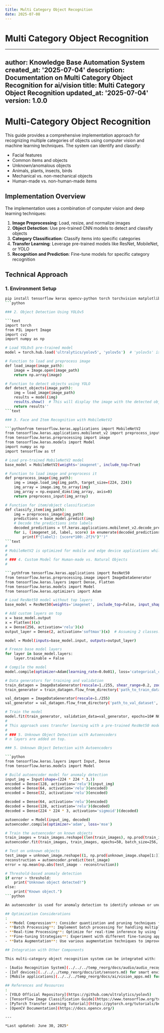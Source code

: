 ```yaml
---
title: Multi Category Object Recognition
date: 2025-07-08
---
```


# Multi Category Object Recognition

---
author: Knowledge Base Automation System
created_at: '2025-07-04'
description: Documentation on Multi Category Object Recognition for ai/vision
title: Multi Category Object Recognition
updated_at: '2025-07-04'
version: 1.0.0
---

# Multi-Category Object Recognition

This guide provides a comprehensive implementation approach for recognizing multiple categories of objects using computer vision and machine learning techniques. The system can identify and classify:

- Facial features
- Common items and objects
- Unknown/anomalous objects
- Animals, plants, insects, birds
- Mechanical vs. non-mechanical objects
- Human-made vs. non-human-made items

## Implementation Overview

The implementation uses a combination of computer vision and deep learning techniques:

1. **Image Preprocessing**: Load, resize, and normalize images
2. **Object Detection**: Use pre-trained CNN models to detect and classify objects
3. **Category Classification**: Classify items into specific categories
4. **Transfer Learning**: Leverage pre-trained models like ResNet, MobileNet, or YOLO
5. **Recognition and Prediction**: Fine-tune models for specific category recognition

## Technical Approach

### 1. Environment Setup

```bash
pip install tensorflow keras opencv-python torch torchvision matplotlib
```python

### 2. Object Detection Using YOLOv5

```text
import torch
from PIL import Image
import cv2
import numpy as np

# Load YOLOv5 pre-trained model
model = torch.hub.load('ultralytics/yolov5', 'yolov5s')  # 'yolov5s' is the small version of the YOLOv5 model

# Function to load and preprocess image
def load_image(image_path):
    image = Image.open(image_path)
    return np.array(image)

# Function to detect objects using YOLO
def detect_objects(image_path):
    img = load_image(image_path)
    results = model(img)
    results.show()  # This will display the image with the detected objects
    return results''
```text

### 3. Face and Item Recognition with MobileNetV2

```pythonfrom tensorflow.keras.applications import MobileNetV2
from tensorflow.keras.applications.mobilenet_v2 import preprocess_input
from tensorflow.keras.preprocessing import image
from tensorflow.keras.models import Model
import numpy as np
import tensorflow as tf

# Load pre-trained MobileNetV2 model
base_model = MobileNetV2(weights='imagenet', include_top=True)

# Function to load image and preprocess it
def preprocess_image(img_path):
    img = image.load_img(img_path, target_size=(224, 224))
    img_array = image.img_to_array(img)
    img_array = np.expand_dims(img_array, axis=0)
    return preprocess_input(img_array)

# Function for item/object classification
def classify_item(img_path):
    img = preprocess_image(img_path)
    predictions = base_model.predict(img)
    # Decode the predictions into labels
    decoded_predictions = tf.keras.applications.mobilenet_v2.decode_predictions(predictions, top=3)[0]
    for i, (imagenet_id, label, score) in enumerate(decoded_predictions):
        print(f"{label}: {score*100:.2f}%")"')"
```text
# 
# MobileNetV2 is optimized for mobile and edge device applications while maintaining good accuracy. It's pre-trained on the ImageNet dataset with 1000 classes including various objects, animals, and scenes.
# 
# ### 4. Custom Model for Human-made vs. Natural Objects
# 

```pythfrom tensorflow.keras.applications import ResNet50
from tensorflow.keras.preprocessing.image import ImageDataGenerator
from tensorflow.keras.layers import Dense, Flatten
from tensorflow.keras.models import Model
from tensorflow.keras.optimizers import Adam

# Load ResNet50 model without top layers
base_model = ResNet50(weights='imagenet', include_top=False, input_shape=(224, 224, 3))

# Add custom layers on top
x = base_model.output
x = Flatten()(x)
x = Dense(256, activation='relu')(x)
output_layer = Dense(2, activation='softmax')(x)  # Assuming 2 classes: human-made, non-human-made

model = Model(inputs=base_model.input, outputs=output_layer)

# Freeze base model layers
for layer in base_model.layers:
    layer.trainable = False

# Compile the model
model.compile(optimizer=Adam(learning_rate=0.0o01), loss='categorical_crossentropy', metrics=['accuracy'])

# Data generators for training and validation
train_datagen = ImageDataGenerator(rescale=1./255, shear_range=0.2, zoom_range=0.2, horizontal_flip=True)
train_generator = train_datagen.flow_from_directory('path_to_train_dataset', target_size=(224, 224), batch_size=32, class_mode='categorical')

val_datagen = ImageDataGenerator(rescale=1./255)
val_generator = val_datagen.flow_from_directory('path_to_val_dataset', target_size=(224, 224), batch_size=32, class_mode='categorical')

# Train the model
model.fit(train_generator, validation_data=val_generator, epochs=10# NOTE: The following code had syntax errors and was commented out
# 
# This approach uses transfer learning with a pre-trained ResNet50 model to distinguish between human-made and non-human-made objects. The base model layers are frozen, and custom classification layers are added on top.
# 
# ### 5. Unknown Object Detection with Autoencoders
# n layers are added on top.

### 5. Unknown Object Detection with Autoencoders

```python
from tensorflow.keras.layers import Input, Dense
from tensorflow.keras.models import Model

# Build autoencoder model for anomaly detection
input_img = Input(shape=(224 * 224 * 3,))
encoded = Dense(128, activation='relu')(input_img)
encoded = Dense(64, activation='relu')(encoded)
encoded = Dense(32, activation='relu')(encoded)

decoded = Dense(64, activation='relu')(encoded)
decoded = Dense(128, activation='relu')(decoded)
decoded = Dense(224 * 224 * 3, activation='sigmoid')(decoded)

autoencoder = Model(input_img, decoded)
autoencoder.compile(optimizer='adam', loss='mse')

# Train the autoencoder on known objects
train_images = train_images.reshape((len(train_images), np.prod(train_images.shape[1:])))
autoencoder.fit(train_images, train_images, epochs=50, batch_size=256, shuffle=True)

# Test on unknown objects
test_image = unknown_image.reshape((1, np.prod(unknown_image.shape[1:])))
reconstruction = autoencoder.predict(test_image)
error = np.mean(np.abs(test_image - reconstruction))

# Threshold-based anomaly detection
if error > threshold:
    print("Unknown object detected!")
else:
    print("Known object.")
```python

An autoencoder is used for anomaly detection to identify unknown or unusual objects. The model is trained to reconstruct known objects, and when it encounters an unknown object, the reconstruction error will be high.

## Optimization Considerations
:
- **Model Compression**: Consider quantization and pruning techniques for deployment on edge devices:
- **Batch Processing**: Implement batch processing for handling multiple images efficiently:
- **Real-time Processing**: Optimize for real-time inference by using lightweight models and GPU acceleration:
- **Fine-tuning Strategies**: Experiment with different fine-tuning approaches for transfer learning:
- **Data Augmentation**: Use various augmentation techniques to improve model generalization

## Integration with Other Components

This multi-category object recognition system can be integrated with:

- [Audio Recognition System](../../../temp_reorg/docs/audio/audio_recognition.md) for multi-modal sensing
- [IoT devices](../../../temp_reorg/docs/iot/sensors.md) for smart environment applications
- [Mobile applications](../../../temp_reorg/docs/ai/vision_apps.md) for on-device object recognition

## References and Resources
:
- [YOLO Official Repository](https://github.com/ultralytics/yolov5)
- [TensorFlow Image Classification Guide](https://www.tensorflow.org/tutorials/images/classification)
- [PyTorch Transfer Learning Tutorial](https://pytorch.org/tutorials/beginner/transfer_learning_tutorial.html)
- [OpenCV Documentation](https://docs.opencv.org/)

---

*Last updated: June 30, 2025*

```